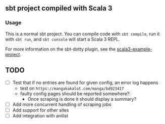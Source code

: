 ## sbt project compiled with Scala 3

### Usage

This is a normal sbt project. You can compile code with `sbt compile`, run it with `sbt run`, and `sbt console` will start a Scala 3 REPL.

For more information on the sbt-dotty plugin, see the
[scala3-example-project](https://github.com/scala/scala3-example-project/blob/main/README.md).

## TODO

- [ ] Test that if no entries are found for given config, an error log happens
  - test on `https://mangakakalot.com/manga/bd923417`
  - faulty config pages should be reported somewhere?:
    - Once scraping is done it should display a summary?
- [ ] Add more concurrent handling of scraping jobs
- [ ] Add support for other sites
- [ ] Add integration with anilist
